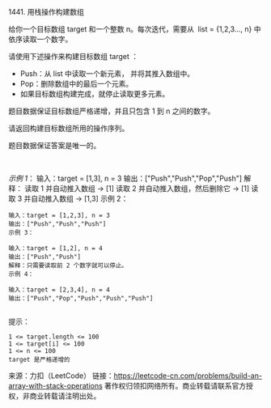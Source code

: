 1441\. 用栈操作构建数组

给你一个目标数组 target 和一个整数 n。每次迭代，需要从  list = {1,2,3..., n} 中依序读取一个数字。

请使用下述操作来构建目标数组 target ：

+ Push：从 list 中读取一个新元素， 并将其推入数组中。
+ Pop：删除数组中的最后一个元素。
+ 如果目标数组构建完成，就停止读取更多元素。 

题目数据保证目标数组严格递增，并且只包含 1 到 n 之间的数字。

请返回构建目标数组所用的操作序列。

题目数据保证答案是唯一的。

 

*示例 1*：
    输入：target = [1,3], n = 3
    输出：["Push","Push","Pop","Push"]
    解释： 
    读取 1 并自动推入数组 -> [1]
    读取 2 并自动推入数组，然后删除它 -> [1]
    读取 3 并自动推入数组 -> [1,3]
    示例 2：
    
    输入：target = [1,2,3], n = 3
    输出：["Push","Push","Push"]
    示例 3：
    
    输入：target = [1,2], n = 4
    输出：["Push","Push"]
    解释：只需要读取前 2 个数字就可以停止。
    示例 4：
    
    输入：target = [2,3,4], n = 4
    输出：["Push","Pop","Push","Push","Push"]
     

提示：

    1 <= target.length <= 100
    1 <= target[i] <= 100
    1 <= n <= 100
    target 是严格递增的


来源：力扣（LeetCode）
链接：https://leetcode-cn.com/problems/build-an-array-with-stack-operations
著作权归领扣网络所有。商业转载请联系官方授权，非商业转载请注明出处。